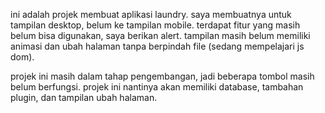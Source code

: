 ini adalah projek membuat aplikasi laundry. 
saya membuatnya untuk tampilan desktop, belum ke tampilan mobile. 
terdapat fitur yang masih belum bisa digunakan, saya berikan alert. 
tampilan masih belum memiliki animasi dan ubah halaman tanpa berpindah file (sedang mempelajari js dom).

projek ini masih dalam tahap pengembangan, jadi beberapa tombol masih belum berfungsi. 
projek ini nantinya akan memiliki database, tambahan plugin, dan tampilan ubah halaman.
